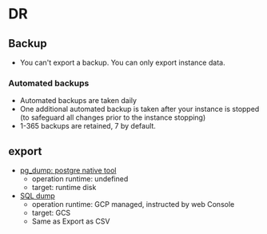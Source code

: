 # DR


## Backup
- You can't export a backup. You can only export instance data. 
### Automated backups
- Automated backups are taken daily
- One additional automated backup is taken after your instance is stopped (to safeguard all changes prior to the instance stopping)
- 1-365 backups are retained, 7 by default.

## export
- [pg_dump: postgre native tool](https://cloud.google.com/sql/docs/postgres/import-export/import-export-dmp)
  - operation runtime: undefined
  - target: runtime disk
- [SQL dump](https://cloud.google.com/sql/docs/postgres/import-export/import-export-sql#export-sql-dump-file)
  - operation runtime: GCP managed, instructed by web Console
  - target: GCS
  - Same as Export as CSV
